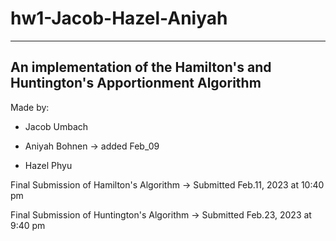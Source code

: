 # hw1-Jacob-Hazel-Aniyah

----------------------------------------------------------------------------
An implementation of the Hamilton's and Huntington's Apportionment Algorithm
----------------------------------------------------------------------------


Made by:

 * Jacob Umbach

 * Aniyah Bohnen -> added Feb_09
 
 * Hazel Phyu


Final Submission of Hamilton's Algorithm 
 -> Submitted Feb.11, 2023 at 10:40 pm

Final Submission of Huntington's Algorithm 
 -> Submitted Feb.23, 2023 at 9:40 pm


